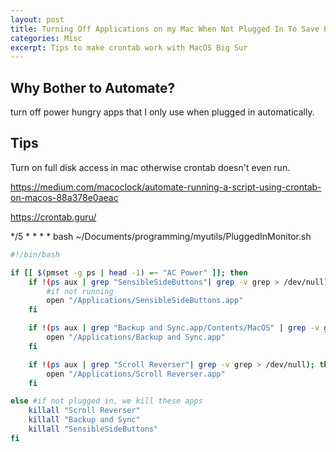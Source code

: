 ```yaml
---
layout: post
title: Turning Off Applications on my Mac When Not Plugged In To Save Power
categories: Misc 
excerpt: Tips to make crontab work with MacOS Big Sur 
---
```


## Why Bother to Automate?

turn off power hungry apps that I only use when plugged in automatically. 


## Tips
Turn on full disk access in mac otherwise crontab doesn't even run.

https://medium.com/macoclock/automate-running-a-script-using-crontab-on-macos-88a378e0aeac

https://crontab.guru/


*/5 * * * * bash ~/Documents/programming/myutils/PluggedInMonitor.sh

``` bash
#!/bin/bash

if [[ $(pmset -g ps | head -1) =~ "AC Power" ]]; then
    if !(ps aux | grep "SensibleSideButtons"| grep -v grep > /dev/null); then
        #if not running 
        open "/Applications/SensibleSideButtons.app"
    fi

    if !(ps aux | grep "Backup and Sync.app/Contents/MacOS" | grep -v grep); then
        open "/Applications/Backup and Sync.app"
    fi

    if !(ps aux | grep "Scroll Reverser"| grep -v grep > /dev/null); then
        open "/Applications/Scroll Reverser.app"
    fi

else #if not plugged in, we kill these apps
    killall "Scroll Reverser"
    killall "Backup and Sync"
    killall "SensibleSideButtons"
fi
```
